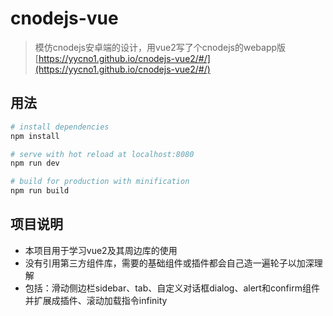 # cnodejs-vue

> 模仿cnodejs安卓端的设计，用vue2写了个cnodejs的webapp版 [https://yycno1.github.io/cnodejs-vue2/#/](https://yycno1.github.io/cnodejs-vue2/#/)

## 用法

``` bash
# install dependencies
npm install

# serve with hot reload at localhost:8080
npm run dev

# build for production with minification
npm run build

```

## 项目说明
* 本项目用于学习vue2及其周边库的使用
* 没有引用第三方组件库，需要的基础组件或插件都会自己造一遍轮子以加深理解
* 包括：滑动侧边栏sidebar、tab、自定义对话框dialog、alert和confirm组件并扩展成插件、滚动加载指令infinity
